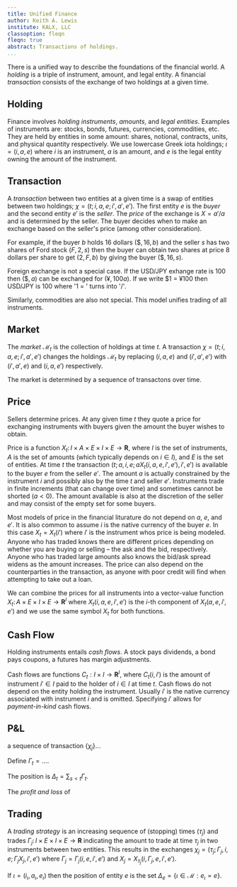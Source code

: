 ```yaml
---
title: Unified Finance
author: Keith A. Lewis
institute: KALX, LLC
classoption: fleqn
fleqn: true
abstract: Transactions of holdings.
...
```


There is a unified way to describe the foundations of the financial world.
A _holding_ is a triple of instrument, amount, and legal entity.
A financial _transaction_ consists of the exchange of two holdings at a given time.

## Holding

Finance involves _holding_ _instruments_, _amounts_, and _legal entities_.
Examples of instruments are: stocks, bonds, futures, currencies, commodities, etc.
They are held by entities in some amount: shares, notional, contracts,
units, and physical quantity respectively. We use lowercase Greek iota
holdings; $\iota = (i,a,e)$ where $i$ is an instrument, $a$ is an amount,
and $e$ is the legal entity owning the amount of the instrument.

## Transaction

A _transaction_ between two entities at a given time is a swap of entities
between two holdings; $\chi = (t;i,a,e;i',a',e')$. The first entity $e$
is the _buyer_ and the second entity $e'$ is the _seller_. The _price_
of the exchange is $X = a'/a$ and is determined by the seller. The
buyer decides when to make an exchange based on the seller's price
(among other consideration).

For example, if the buyer $b$ holds 16 dollars $(\$, 16, b)$ and
the seller $s$ has two shares of Ford stock $(F, 2, s)$ then the buyer
can obtain two shares at price 8 dollars per share to get $(2, F, b)$
by giving the buyer $(\$, 16, s)$.

Foreign exchange is not a special case. If the USD/JPY exhange rate is 100 then
$(\$, a)$ can be exchanged for $($&yen;$,100a)$. If we write &dollar;1 = &yen;100
then USD/JPY is 100 where '1 = ' turns into '$/$'.

Similarly, commodities are also not special.  This model unifies trading of all instruments.

## Market

The _market_ $\mathcal{M}_t$ is the collection of holdings at time $t$.
A transaction $\chi = (t;i,a,e;i',a',e')$ changes the holdings $\mathcal{M}_t$
by replacing $(i,a,e)$ and $(i',a',e')$ with $(i',a',e)$ and $(i,a,e')$ respectively.

The market is determined by a sequence of transactons over time.

## Price

Sellers determine prices. At any given time $t$ they quote a price for exchanging
instruments with buyers given the amount the buyer wishes to obtain.

Price is a function $X_t\colon I\times A\times E\times I\times E\to\bm{R}$,
where $I$ is the set of instruments, $A$ is the set of amounts (which
typically depends on $i\in I$), and $E$ is the set of entities.  At time $t$ the
transaction $(t;a,i,e;a X_t(i,a,e,i',e'),i',e')$ is available to the
buyer $e$ from the seller $e'$. The amount $a$ is actually constrained by
the instrument $i$ and possibly also by the time $t$ and seller $e'$.
Instruments trade in finite increments (that can change over time) and
sometimes cannot be shorted ($a < 0$). The amount available is also
at the discretion of the seller and may consist of the empty set
for some buyers.

Most models of price in the financial liturature do not depend on $a$, $e$, and
$e'$. It is also common to assume $i$ is the native currency of the
buyer $e$. In this case $X_t = X_t(i')$ where $i'$ is the instrument
whos price is being modeled. Anyone who has traded knows there are
different prices depending on whether you are buying or selling &ndash;
the ask and the bid, respectively. Anyone who has traded large amounts also knows the
bid/ask spread widens as the amount increases. The price can also depend
on the counterparties in the transaction, as anyone with poor credit
will find when attempting to take out a loan.

We can combine the prices for all instruments into a vector-value function
$X_t\colon A\times E\times I\times E\to\bm{R}^I$
where $X_t(i,a,e,i',e')$ is the $i$-th component of $X_t(a,e,i',e')$ and we use
the same symbol $X_t$ for both functions.

## Cash Flow

Holding instruments entails _cash flows_. A stock pays dividends, a bond pays coupons,
a futures has margin adjustments.

Cash flows are functions $C_t:I\times I\to\bm{R}^I$, where $C_t(i,i')$ is
the amount of instrument $i'\in I$ paid to the holder of $i\in I$ at time $t$.
Cash flows do not depend on the entity holding the instrument.
Usually $i'$ is the native currency associated with instrument $i$ and is omitted.
Specifying $i'$ allows for _payment-in-kind_ cash flows.


## P&amp;L

a sequence of transaction $\{\chi_j\}$...

Define $\Gamma_t = ...$.

The position is $\Delta_t = \sum_{s < t} \Gamma_t$.

The _profit and loss_ of

## Trading

A _trading strategy_ is an increasing sequence of (stopping) times $(\tau_j)$
and trades $\Gamma_j\colon I\times E\times I\times E\to\bm{R}$ indicating the
amount to trade at time $\tau_j$ in two instruments between two entities.
This results in the exchanges $\chi_j = (\tau_j;\Gamma_j,i,e;\Gamma_j X_j, i', e')$
where $\Gamma_j = \Gamma_j(i, e, i', e')$ and $X_j = X_{\tau_j}(i,\Gamma_j,e,i',e')$.

If $\iota = (i_\iota, a_\iota, e_\iota)$ then the position of entity $e$ is the set
$\Delta_e = \{\iota\in\mathcal{M} : e_\iota = e\}$.
